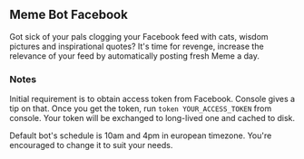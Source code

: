 ## Meme Bot Facebook

Got sick of your pals clogging your Facebook feed with cats, wisdom pictures and inspirational quotes? It's time for revenge, increase the relevance of your feed by automatically posting fresh Meme a day.

### Notes

Initial requirement is to obtain access token from Facebook. Console gives a tip on that. Once you get the token, run `token YOUR_ACCESS_TOKEN` from console. Your token will be exchanged to long-lived one and cached to disk.

Default bot's schedule is 10am and 4pm in european timezone. You're encouraged to change it to suit your needs.
